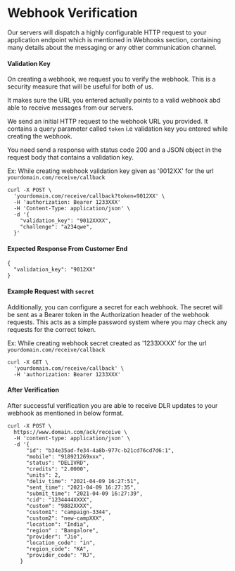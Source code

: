 # Webhook  Verification

Our servers will dispatch a highly configurable HTTP
request to your application endpoint which is mentioned in Webhooks section, containing many details about the messaging or any other communication channel.


####  Validation Key

On creating a webhook, we request you to verify the webhook. This is a security measure that will be useful for both of us.

It makes sure the URL you entered actually points to a valid webhook  abd able to receive messages from our servers.


We send an initial HTTP request to the webhook URL you provided. It contains a  query parameter called `token` i.e validation key you entered while creating the webhook.

You need send a response with status code 200 and a JSON object in the request body that contains a validation key.


Ex: While creating webhook validation key given as '9012XX' for the url `yourdomain.com/receive/callback`


```
curl -X POST \
  'yourdomain.com/receive/callback?token=9012XX' \
  -H 'authorization: Bearer 1233XXX'
  -H 'Content-Type: application/json' \
  -d '{
    "validation_key": "9012XXXX",
    "challenge": "a234qwe",
  }'
```

#### Expected Response From Customer End

```
{
  "validation_key": "9012XX"
}
```


#### Example Request with `secret`


Additionally, you can configure a secret for each webhook. The secret will be sent as a Bearer token in the
Authorization header of the webhook requests. This acts as a simple password system where you may check any requests for the correct token.

Ex: While creating webhook secret created as '1233XXXX' for the url `yourdomain.com/receive/callback`


```
curl -X GET \
  'yourdomain.com/receive/callback' \
  -H 'authorization: Bearer 1233XXX' 
```


#### After Verification

After successful verification you are able to receive DLR updates to your webhook as mentioned in below
format.

```
curl -X POST \ 
  https://www.domain.com/ack/receive \
  -H 'content-type: application/json' \
  -d '{
      "id": "b34e35ad-fe34-4a8b-977c-b21cd76cd7d6:1",
      "mobile": "918921269xxx",
      "status": "DELIVRD",
      "credits": "2.0000",
      "units": 2,
      "deliv_time": "2021-04-09 16:27:51",
      "sent_time": "2021-04-09 16:27:35",
      "submit_time": "2021-04-09 16:27:39",
      "cid": "1234444XXXX",
      "custom": "9882XXXX",
      "custom1": "campaign-3344",
      "custom2": "new-campXXX",
      "location": "India",
      "region" : "Bangalore",
      "provider": "Jio",
      "location_code": "in",
      "region_code": "KA",
      "provider_code": "RJ",
    }
```